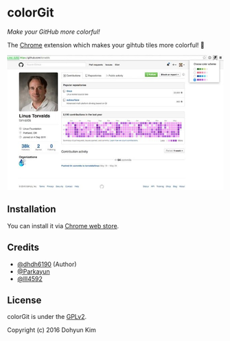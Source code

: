 # colorGit
_Make your GitHub more colorful!_

The [Chrome](https://www.google.com/chrome/) extension which makes your gihtub tiles more colorful! 💖

![colorGit on Chrome web store](screenshot.jpg)

## Installation
You can install it via [Chrome web store](https://chrome.google.com/webstore/detail/colorgit/mgmdjgnaodbpkoanmdbblaflilnhalig?hl=ko).

## Credits
* [@dhdh6190](https://github.com/dhdh6190) (Author)
* [@Parkayun](https://github.com/Parkayun)
* [@lll4592](https://github.com/lll4592)

## License
colorGit is under the [GPLv2](LICENSE).

Copyright (c) 2016 Dohyun Kim
